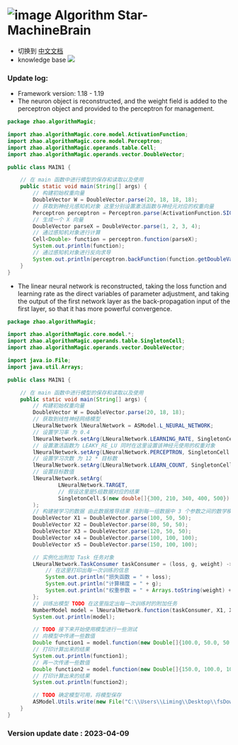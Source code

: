 # ![image](https://user-images.githubusercontent.com/113756063/194830221-abe24fcc-484b-4769-b3b7-ec6d8138f436.png) Algorithm Star-MachineBrain

- 切换到 [中文文档](https://github.com/BeardedManZhao/algorithmStar/blob/Zhao-develop/src_code/README-Chinese.md)
- knowledge base
  <a href="https://github.com/BeardedManZhao/algorithmStar/blob/main/KnowledgeDocument/knowledge%20base.md">
  <img src = "https://user-images.githubusercontent.com/113756063/194832492-f8c184c1-55e8-4f16-943a-34b99ac751d4.png"/>
  </a>

### Update log:

* Framework version: 1.18 - 1.19
* The neuron object is reconstructed, and the weight field is added to the perceptron object and provided to the
  perceptron for management.

```java
package zhao.algorithmMagic;

import zhao.algorithmMagic.core.model.ActivationFunction;
import zhao.algorithmMagic.core.model.Perceptron;
import zhao.algorithmMagic.operands.table.Cell;
import zhao.algorithmMagic.operands.vector.DoubleVector;

public class MAIN1 {

    // 在 main 函数中进行模型的保存和读取以及使用
    public static void main(String[] args) {
        // 构建初始权重向量
        DoubleVector W = DoubleVector.parse(20, 18, 18, 18);
        // 获取到神经元感知机对象 这里分别设置激活函数与神经元对应的权重向量
        Perceptron perceptron = Perceptron.parse(ActivationFunction.SIGMOID, W);
        // 生成一个 X 向量
        DoubleVector parseX = DoubleVector.parse(1, 2, 3, 4);
        // 通过感知机对象进行计算
        Cell<Double> function = perceptron.function(parseX);
        System.out.println(function);
        // 通过感知机对象进行反向求导
        System.out.println(perceptron.backFunction(function.getDoubleValue()));
    }
}
```

* The linear neural network is reconstructed, taking the loss function and learning rate as the direct variables of
  parameter adjustment, and taking the output of the first network layer as the back-propagation input of the first
  layer, so that it has more powerful convergence.

```java
package zhao.algorithmMagic;

import zhao.algorithmMagic.core.model.*;
import zhao.algorithmMagic.operands.table.SingletonCell;
import zhao.algorithmMagic.operands.vector.DoubleVector;

import java.io.File;
import java.util.Arrays;

public class MAIN1 {

    // 在 main 函数中进行模型的保存和读取以及使用
    public static void main(String[] args) {
        // 构建初始权重向量
        DoubleVector W = DoubleVector.parse(20, 18, 18);
        // 获取到线性神经网络模型
        LNeuralNetwork lNeuralNetwork = ASModel.L_NEURAL_NETWORK;
        // 设置学习率 为 0.4
        lNeuralNetwork.setArg(LNeuralNetwork.LEARNING_RATE, SingletonCell.$(0.4));
        // 设置激活函数为 LEAKY_RE_LU 同时在这里设置该神经元使用的权重对象
        lNeuralNetwork.setArg(LNeuralNetwork.PERCEPTRON, SingletonCell.$(Perceptron.parse(ActivationFunction.RELU, W)));
        // 设置学习次数 为 12 * 目标数
        lNeuralNetwork.setArg(LNeuralNetwork.LEARN_COUNT, SingletonCell.$(12));
        // 设置目标数值
        lNeuralNetwork.setArg(
                LNeuralNetwork.TARGET,
                // 假设这里是5组数据对应的结果
                SingletonCell.$(new double[]{300, 210, 340, 400, 500})
        );
        // 构建被学习的数据 由此数据推导结果 找到每一组数据中 3 个参数之间的数学模型
        DoubleVector X1 = DoubleVector.parse(100, 50, 50);
        DoubleVector X2 = DoubleVector.parse(80, 50, 50);
        DoubleVector X3 = DoubleVector.parse(120, 50, 50);
        DoubleVector x4 = DoubleVector.parse(100, 100, 100);
        DoubleVector x5 = DoubleVector.parse(150, 100, 100);

        // 实例化出附加 Task 任务对象
        LNeuralNetwork.TaskConsumer taskConsumer = (loss, g, weight) -> {
            // 在这里打印出每一次训练的信息
            System.out.println("损失函数 = " + loss);
            System.out.println("计算梯度 = " + g);
            System.out.println("权重参数 = " + Arrays.toString(weight) + '\n');
        };
        // 训练出模型 TODO 在这里指定出每一次训练时的附加任务
        NumberModel model = lNeuralNetwork.function(taskConsumer, X1, X2, X3, x4, x5, W);
        System.out.println(model);

        // TODO 接下来开始使用模型进行一些测试
        // 向模型中传递一些数值
        Double function1 = model.function(new Double[]{100.0, 50.0, 50.0});
        // 打印计算出来的结果
        System.out.println(function1);
        // 再一次传递一些数值
        Double function2 = model.function(new Double[]{150.0, 100.0, 100.0});
        // 打印计算出来的结果
        System.out.println(function2);

        // TODO 确定模型可用，将模型保存
        ASModel.Utils.write(new File("C:\\Users\\Liming\\Desktop\\fsDownload\\MytModel.as"), model);
    }
}
```

### Version update date : 2023-04-09